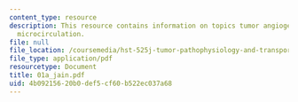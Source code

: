 ```yaml
---
content_type: resource
description: This resource contains information on topics tumor angiogenesis, and
  microcirculation.
file: null
file_location: /coursemedia/hst-525j-tumor-pathophysiology-and-transport-phenomena-fall-2005/4b09215620b0def5cf60b522ec037a68_01a_jain.pdf
file_type: application/pdf
resourcetype: Document
title: 01a_jain.pdf
uid: 4b092156-20b0-def5-cf60-b522ec037a68
---
```

